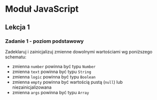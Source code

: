 # Moduł JavaScript
## Lekcja 1
### Zadanie 1 - poziom podstawowy 
Zadeklaruj i zainicjalizuj zmienne dowolnymi wartościami wg poniższego schematu:

* zmienna `number` powinna być typu `Number`
* zmienna `text` powinna być typu `String`
* zmienna `logic` powinna być typu `Boolean`
* zmienna `empty` powinna być wartością pustą (`null`) lub niezainicjalizowana
* zmienna `args` powinna być typu `Array`
